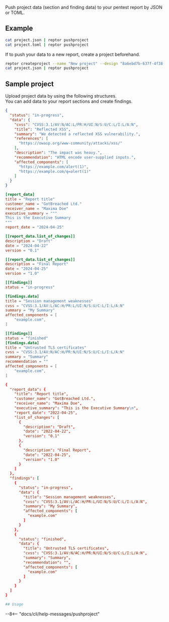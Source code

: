 Push project data (section and finding data) to your pentest report by JSON or TOML.

## Example
```bash
cat project.json | reptor pushproject
cat project.toml | reptor pushproject
```

If to push your data to a new report, create a project beforehand.

```bash
reptor createproject --name "New project" --design "8a6ebd7b-637f-4f38-bfdd-3e8e9a24f64e"
cat project.json | reptor pushproject
```

## Sample project

Upload project data by using the following structures.  
You can add data to your report sections and create findings.

```json title="TOML project structure"
{
  "status": "in-progress",
  "data": {
    "cvss": "CVSS:3.1/AV:N/AC:L/PR:H/UI:N/S:U/C:L/I:L/A:N",
    "title": "Reflected XSS",
    "summary": "We detected a reflected XSS vulnerability.",
    "references": [
      "https://owasp.org/www-community/attacks/xss/"
    ],
    "description": "The impact was heavy.",
    "recommendation": "HTML encode user-supplied inputs.",
    "affected_components": [
      "https://example.com/alert(1)",
      "https://example.com/q=alert(1)"
    ]
  }
}
```

```toml title="Project structure in TOML"
[report_data]
title = "Report title"
customer_name = "GotBreached Ltd."
receiver_name = "Maxima Doe"
executive_summary = """
This is the Executive Summary
"""
report_date = "2024-04-25"

[[report_data.list_of_changes]]
description = "Draft"
date = "2024-04-22"
version = "0.1"

[[report_data.list_of_changes]]
description = "Final Report"
date = "2024-04-25"
version = "1.0"

[[findings]]
status = "in-progress"

[findings.data]
title = "Session management weaknesses"
cvss = "CVSS:3.1/AV:L/AC:H/PR:L/UI:N/S:U/C:L/I:L/A:N"
summary = "My Summary"
affected_components = [
    "example.com",
]

[[findings]]
status = "finished"
[findings.data]
title = "Untrusted TLS certificates"
cvss = "CVSS:3.1/AV:N/AC:H/PR:N/UI:N/S:U/C:L/I:L/A:N"
summary = "Summary"
recommendation = ""
affected_components = [
    "example.com",
]
```

```toml title="Project structure in JSON"
{
  "report_data": {
    "title": "Report title",
    "customer_name": "GotBreached Ltd.",
    "receiver_name": "Maxima Doe",
    "executive_summary": "This is the Executive Summary\n",
    "report_date": "2022-04-25",
    "list_of_changes": [
      {
        "description": "Draft",
        "date": "2022-04-22",
        "version": "0.1"
      },
      {
        "description": "Final Report",
        "date": "2022-04-25",
        "version": "1.0"
      }
    ]
  },
  "findings": [
    {
      "status": "in-progress",
      "data": {
        "title": "Session management weaknesses",
        "cvss": "CVSS:3.1/AV:L/AC:H/PR:L/UI:N/S:U/C:L/I:L/A:N",
        "summary": "My Summary",
        "affected_components": [
          "example.com"
        ]
      }
    },
    {
      "status": "finished",
      "data": {
        "title": "Untrusted TLS certificates",
        "cvss": "CVSS:3.1/AV:N/AC:H/PR:N/UI:N/S:U/C:L/I:L/A:N",
        "summary": "Summary",
        "recommendation": "",
        "affected_components": [
          "example.com"
        ]
      }
    }
  ]
}

## Usage
```
--8<-- "docs/cli/help-messages/pushproject"
```

